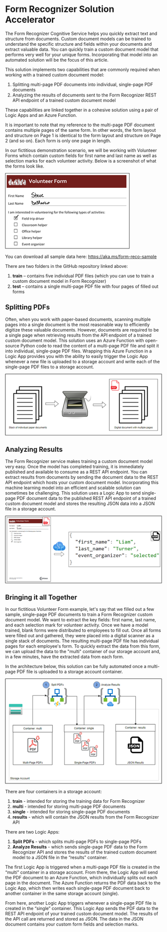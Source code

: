 # Form Recognizer Solution Accelerator

The Form Recognizer Cognitive Service helps you quickly extract text and structure from documents. Custom document models can be trained to understand the specific structure and fields within your documents and extract valuable data. You can quickly train a custom document model that performs very well for your unique forms. Incorporating that model into an automated solution will be the focus of this article.

 

This solution implements two capabilities that are commonly required when working with a trained custom document model:

 

1. Splitting multi-page PDF documents into individual, single-page PDF documents
2. Analyzing the results of documents sent to the Form Recognizer REST API endpoint of a trained custom document model
 

These capabilities are linked together in a cohesive solution using a pair of Logic Apps and an Azure Function.

 

It is important to note that my reference to the multi-page PDF document contains multiple pages of the same form. In other words, the form layout and structure on Page 1 is identical to the form layout and structure on Page 2 (and so on). Each form is only one page in length.

 

In our fictitious demonstration scenario, we will be working with Volunteer Forms which contain custom fields for first name and last name as well as selection marks for each volunteer activity. Below is a screenshot of what the forms look like.

![Volunteer Form](images/volunteer-form.png)

You can download all sample data here: https://aka.ms/form-reco-sample

 

There are two folders in the GitHub repository linked above:

 

1. **train** – contains five individual PDF files (which you can use to train a custom document model in Form Recognizer)
2. **test** – contains a single multi-page PDF file with four pages of filled out forms

## Splitting PDFs
 

Often, when you work with paper-based documents, scanning multiple pages into a single document is the most reasonable way to efficiently digitize these valuable documents. However, documents are required to be a single page when retrieving results from the API endpoint of a trained custom document model. This solution uses an Azure Function with open-source Python code to read the content of a multi-page PDF file and split it into individual, single-page PDF files. Wrapping this Azure Function in a Logic App provides you with the ability to easily trigger the Logic App whenever a new file is uploaded to a storage account and write each of the single-page PDF files to a storage account.

![Splitting PDFS](images/005-scanning-docs.png)

## Analyzing Results
 

The Form Recognizer service makes training a custom document model very easy. Once the model has completed training, it is immediately published and available to consume as a REST API endpoint. You can extract results from documents by sending the document data to the REST API endpoint which hosts your custom document model. Incorporating this machine learning model into an efficient and scalable solution can sometimes be challenging. This solution uses a Logic App to send single-page PDF document data to the published REST API endpoint of a trained custom document model and stores the resulting JSON data into a JSON file in a storage account.

![Extract Data](images/006-extract-data.png)

## Bringing it all Together
 

In our fictitious Volunteer Form example, let's say that we filled out a few sample, single-page PDF documents to train a Form Recognizer custom document model. We want to extract the key fields: first name, last name, and each selection mark for volunteer activity. Once we have a model trained, blank forms were distributed to employees to fill out. Once all forms were filled out and gathered, they were placed into a digital scanner as a single stack of documents. The resulting multi-page PDF file has individual pages for each employee's form. To quickly extract the data from this form, we can upload the data to the "multi" container of our storage account and, in a few minutes, have the extracted data from each form.

 

In the architecture below, this solution can be fully automated once a multi-page PDF file is uploaded to a storage account container.

![Architecture](images/007-form-reco-accelerator.png)

There are four containers in a storage account:

 

1. **train** - intended for storing the training data for Form Recognizer
2. **multi** - intended for storing multi-page PDF documents
3. **single** - intended for storing single-page PDF documents
4. **results** - which will contain the JSON results from the Form Recognizer API
 

There are two Logic Apps:

 

1. **Split PDFs** - which splits multi-page PDFs to single-page PDFs
2. **Analyze Results** - which sends single-page PDF data to the Form Recognizer API and stores the results of the trained custom document model to a JSON file in the “results” container.

The first Logic App is triggered when a multi-page PDF file is created in the “multi” container in a storage account. From there, the Logic App will send the PDF document to an Azure Function, which individually splits out each page in the document. The Azure Function returns the PDF data back to the Logic App, which then writes each single-page PDF document back to another container in the same storage account (single).

 

From here, another Logic App triggers whenever a single-page PDF file is created in the “single” container. This Logic App sends the PDF data to the REST API endpoint of your trained custom document model. The results of the API call are returned and stored as JSON. The data in the JSON document contains your custom form fields and selection marks.